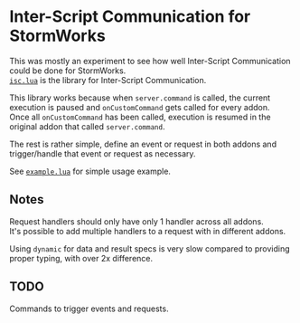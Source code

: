 # Inter-Script Communication for StormWorks
This was mostly an experiment to see how well Inter-Script Communication could be done for StormWorks.  
[`isc.lua`](isc.lua) is the library for Inter-Script Communication.  

This library works because when `server.command` is called, the current execution is paused and `onCustomCommand` gets called for every addon.  
Once all `onCustomCommand` has been called, execution is resumed in the original addon that called `server.command`.  

The rest is rather simple, define an event or request in both addons and trigger/handle that event or request as necessary.  

See [`example.lua`](example.lua) for simple usage example.  


## Notes
Request handlers should only have only 1 handler across all addons.  
It's possible to add multiple handlers to a request with in different addons.  

Using `dynamic` for data and result specs is very slow compared to providing proper typing, with over 2x difference.  


## TODO
Commands to trigger events and requests.  
